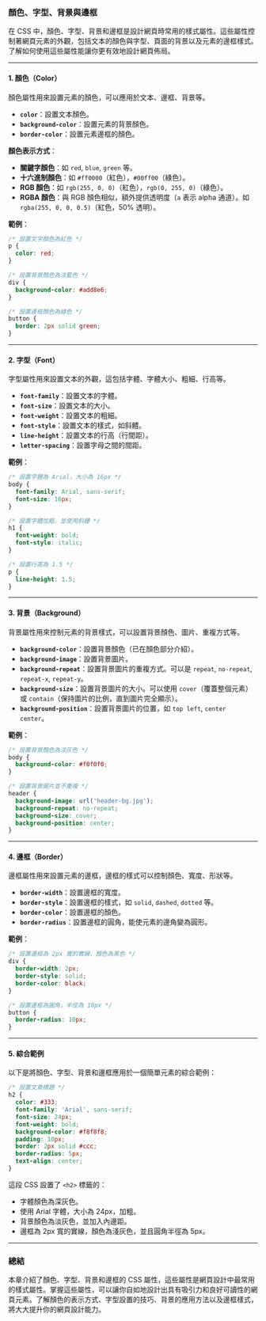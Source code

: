 ### **顏色、字型、背景與邊框**

在 CSS 中，顏色、字型、背景和邊框是設計網頁時常用的樣式屬性。這些屬性控制著網頁元素的外觀，包括文本的顏色與字型、頁面的背景以及元素的邊框樣式。了解如何使用這些屬性能讓你更有效地設計網頁佈局。

---

#### 1. **顏色（Color）**

顏色屬性用來設置元素的顏色，可以應用於文本、邊框、背景等。

- **`color`**：設置文本顏色。
- **`background-color`**：設置元素的背景顏色。
- **`border-color`**：設置元素邊框的顏色。

**顏色表示方式**：
- **關鍵字顏色**：如 `red`, `blue`, `green` 等。
- **十六進制顏色**：如 `#ff0000`（紅色），`#00ff00`（綠色）。
- **RGB 顏色**：如 `rgb(255, 0, 0)`（紅色），`rgb(0, 255, 0)`（綠色）。
- **RGBA 顏色**：與 RGB 顏色相似，額外提供透明度（`a` 表示 alpha 通道）。如 `rgba(255, 0, 0, 0.5)`（紅色，50% 透明）。

**範例**：
```css
/* 設置文字顏色為紅色 */
p {
  color: red;
}

/* 設置背景顏色為淡藍色 */
div {
  background-color: #add8e6;
}

/* 設置邊框顏色為綠色 */
button {
  border: 2px solid green;
}
```

---

#### 2. **字型（Font）**

字型屬性用來設置文本的外觀，這包括字體、字體大小、粗細、行高等。

- **`font-family`**：設置文本的字體。
- **`font-size`**：設置文本的大小。
- **`font-weight`**：設置文本的粗細。
- **`font-style`**：設置文本的樣式，如斜體。
- **`line-height`**：設置文本的行高（行間距）。
- **`letter-spacing`**：設置字母之間的間距。

**範例**：
```css
/* 設置字體為 Arial，大小為 16px */
body {
  font-family: Arial, sans-serif;
  font-size: 16px;
}

/* 設置字體加粗，並使用斜體 */
h1 {
  font-weight: bold;
  font-style: italic;
}

/* 設置行高為 1.5 */
p {
  line-height: 1.5;
}
```

---

#### 3. **背景（Background）**

背景屬性用來控制元素的背景樣式，可以設置背景顏色、圖片、重複方式等。

- **`background-color`**：設置背景顏色（已在顏色部分介紹）。
- **`background-image`**：設置背景圖片。
- **`background-repeat`**：設置背景圖片的重複方式。可以是 `repeat`, `no-repeat`, `repeat-x`, `repeat-y`。
- **`background-size`**：設置背景圖片的大小。可以使用 `cover`（覆蓋整個元素）或 `contain`（保持圖片的比例，直到圖片完全顯示）。
- **`background-position`**：設置背景圖片的位置，如 `top left`, `center center`。

**範例**：
```css
/* 設置背景顏色為淡灰色 */
body {
  background-color: #f0f0f0;
}

/* 設置背景圖片並不重複 */
header {
  background-image: url('header-bg.jpg');
  background-repeat: no-repeat;
  background-size: cover;
  background-position: center;
}
```

---

#### 4. **邊框（Border）**

邊框屬性用來設置元素的邊框，邊框的樣式可以控制顏色、寬度、形狀等。

- **`border-width`**：設置邊框的寬度。
- **`border-style`**：設置邊框的樣式，如 `solid`, `dashed`, `dotted` 等。
- **`border-color`**：設置邊框的顏色。
- **`border-radius`**：設置邊框的圓角，能使元素的邊角變為圓形。

**範例**：
```css
/* 設置邊框為 2px 寬的實線，顏色為黑色 */
div {
  border-width: 2px;
  border-style: solid;
  border-color: black;
}

/* 設置邊框為圓角，半徑為 10px */
button {
  border-radius: 10px;
}
```

---

#### 5. **綜合範例**

以下是將顏色、字型、背景和邊框應用於一個簡單元素的綜合範例：

```css
/* 設置文章標題 */
h2 {
  color: #333;
  font-family: 'Arial', sans-serif;
  font-size: 24px;
  font-weight: bold;
  background-color: #f8f8f8;
  padding: 10px;
  border: 2px solid #ccc;
  border-radius: 5px;
  text-align: center;
}
```

這段 CSS 設置了 `<h2>` 標籤的：
- 字體顏色為深灰色。
- 使用 Arial 字體，大小為 24px，加粗。
- 背景顏色為淡灰色，並加入內邊距。
- 邊框為 2px 寬的實線，顏色為淺灰色，並且圓角半徑為 5px。

---

### **總結**

本章介紹了顏色、字型、背景和邊框的 CSS 屬性，這些屬性是網頁設計中最常用的樣式屬性。掌握這些屬性，可以讓你自如地設計出具有吸引力和良好可讀性的網頁元素。了解顏色的表示方式、字型設置的技巧、背景的應用方法以及邊框樣式，將大大提升你的網頁設計能力。